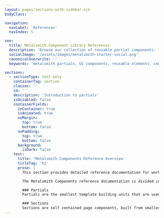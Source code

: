 ```yaml
---
layout: pages/sections-with-sidebar.njk
bodyClass: ''

navigation:
  navLabel: 'References'
  navIndex: 5

seo:
  title: Metalsmith Component Library References
  description: 'Browse our collection of reusable partial components. These building blocks are used within sections to create consistent UI elements across your Metalsmith site.'
  socialImage: '/assets/images/metalsmith-starter-social.png'
  canonicalOverwrite: ''
  keywords: 'metalsmith partials, UI components, reusable elements, component building blocks, static site components'

sections:
  - sectionType: text-only
    containerTag: section
    classes: ''
    id: ''
    description: 'Introduction to partials'
    isDisabled: false
    containerFields:
      inContainer: true
      isAnimated: true
      noMargin:
        top: true
        bottom: false
      noPadding:
        top: true
        bottom: false
      background:
        isDark: false
    text:
      title: 'Metalsmith Components Reference Overview'
      titleTag: 'h2'
      prose: |
        This section provides detailed reference documentation for working with Metalsmith Components. For an introduction to Metalsmith Components, please visit the [Home](/) page, followed by [Section Anatomy](/section-anatomy/) and finally [From YAML to HTML](/yaml-to-html/).

        The Metalsmith Components reference documentation is divided into two subsections:

        ### Partials
        Partials are the smallest template building units that are used to compose page sections.

        ### Sections
        Sections are self contained page components, built from smaller, reusable partials.
---
```

